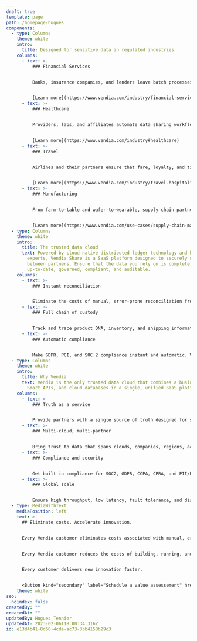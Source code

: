 ```yaml
---
draft: true
template: page
path: /homepage-hugues
components:
  - type: Columns
    theme: white
    intro:
      title: Designed for sensitive data in regulated industries
    columns:
      - text: >-
          ### Financial Services


          Banks, insurance companies, and lenders leave batch processes behind and reduce the risk of outstanding unpaid balances and data disputes.


          [Learn more](https://www.vendia.com/industry/financial-services)
      - text: >-
          ### Healthcare


          Providers, labs, and affiliates automate data sharing workflows with privacy, governance, and access control built in.


          [Learn more](https://www.vendia.com/industry#healthcare)
      - text: >-
          ### Travel


          Airlines and their partners ensure that fare, loyalty, and ticket updates happen in real time with proof of data accuracy and ATI compliance.


          [Learn more](https://www.vendia.com/industry/travel-hospitality)
      - text: >-
          ### Manufacturing


          From farm-to-table and wafer-to-wearable, supply chain partners gain a trusted and immutable source of truth.


          [Learn more](https://www.vendia.com/use-cases/supply-chain-management)
  - type: Columns
    theme: white
    intro:
      title: The trusted data cloud
      text: Powered by cloud-native distributed ledger technology and built by cloud
        experts, Vendia Share is a SaaS platform designed to securely share data
        between partners. Ensure that the data you rely on is complete, correct,
        up-to-date, governed, compliant, and auditable.
    columns:
      - text: >-
          ### Instant reconciliation


          Eliminate the costs of manual, error-prone reconciliation from partner data. Vendia Share offers automatic, real-time reconciliation with an accurate, indisputable, and trusted source of truth.
      - text: >-
          ### Full chain of custody


          Track and trace product DNA, inventory, and shipping information across supply chain partners. Vendia Share provides a fully auditable, versioned, and immutable source of truth.
      - text: >-
          ### Automatic compliance


          Make GDPR, PCI, and SOC 2 compliance instant and automatic. Vendia Share helps ensure data is compliant, complete, and tamperproof.
  - type: Columns
    theme: white
    intro:
      title: Why Vendia
      text: Vendia is the only trusted data cloud that combines a business blockchain,
        Smart APIs, and cloud databases in a single, unified SaaS platform.
    columns:
      - text: >-
          ### Truth as a service


          Provide partners with a single source of truth designed for secure, compliant, trusted B2B data sharing – all delivered as a service.
      - text: >-
          ### Multi-cloud, multi-partner


          Bring trust to data that spans clouds, companies, regions, accounts, data warehouses, applications, and more.
      - text: >-
          ### Compliance and security


          Get built-in compliance for SOC2, GDPR, CCPA, CPRA, and PII/PCI, plus out-of-the-box forensics on ransomware attacks.
      - text: >-
          ### Global scale


          Ensure high throughput, low latency, fault tolerance, and disaster recovery across all your real-time data sharing.
  - type: MediaWithText
    mediaPosition: left
    text: >-
      ## Eliminate costs. Accelerate innovation.


      Every Vendia customer eliminates costs associated with manual, error-prone reconciliation.


      Every Vendia customer reduces the costs of building, running, and maintaining complex data sharing systems.


      Every customer delivers new innovation faster.


      <Button kind="secondary" label="Schedule a value assessement" href="https://meetings.hubspot.com/tim-zonca/contact-an-expert" />
    theme: white
seo:
  noindex: false
createdBy: ""
createdAt: ""
updatedBy: Hugues Tennier
updatedAt: 2023-02-06T18:00:34.316Z
id: e13d4b41-8d60-4cde-ac73-3bb4158b29c3
---
```

